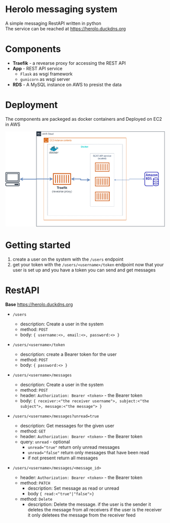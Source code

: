 # Herolo messaging system

A simple messaging RestAPI written in python  
The service can be reached at https://herolo.duckdns.org
# Components

 - **Traefik** - a revearse proxy for accessing the REST API
 - **App** - REST API service 
	 - `Flask` as wsgi framework
	 - `gunicorn` as wsgi server 
 - **RDS** - A MySQL instance on AWS to presist the data  

# Deployment
The components are packeged as docker containers and Deployed on EC2 in AWS

![Deployment](https://raw.githubusercontent.com/nissy34/Herolo-messaging-system/master/github/Deployment.png)
# Getting started

 1. create a user on the system with the `/users` endpoint
 2. get your token with the `/users/<username>/token` endpoint
 now that your user is set up and you have a token you can send and get messages

# RestAPI
**Base** https://herolo.duckdns.org
 - `/users`
	 - description: Create a user in the system
	 - method: `POST`
	 -  body: `{
			 username:<>,
			 email:<>,
			 password:<>
	      }`
	      
 - `/users/<username>/token`
  	 - description: create a Bearer token for the user
	 - method: `POST`
	 -  body: `{
			 password:<>
	      }`
	      
 - `/users/<username>/messages`
     - description: Create a user in the system
	 - method: `POST`
	 - header: `Authorization: Bearer <token>` - the Bearer token 
	 -  body: `{
			 receiver:<"the receiver username">,
			 subject:<"the subject">,
			 message:<"the message">
	      }`
	      
 - `/users/<username>/messages?unread=true`
     - description: Get messages for the given user
	 - method: `GET`
	 - header: `Authorization: Bearer <token>` - the Bearer token 
	 -  query: `unread` - optional
		 - `unread="true"` return only unread messages
		 - `unread="false"` return only messages that have been read
		 - if not present return all messages
		 
 - `/users/<username>/messages/<message_id>`
     - header: `Authorization: Bearer <token>` - the Bearer token
	 - method: `PATCH`
		 - description: Set message as read or unread
		 - body `{ read:<"true"|"false">}`
	  - method: `Delete`
		 - description: Delete the message. if the user is the sender it deletes the message from all receivers if the user is the receiver it only deletees the message from the receiver feed

	
